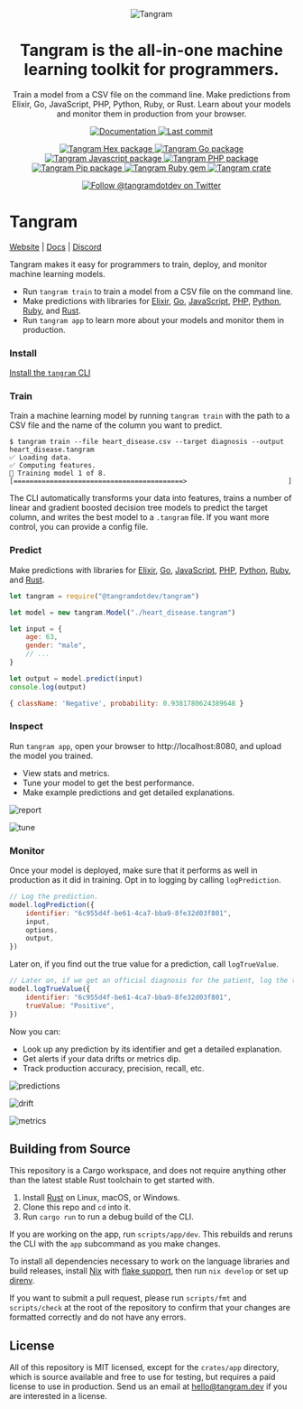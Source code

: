 <p align="center">
	<img src="tangram.svg" title="Tangram">
</p>

<h1 align="center">
Tangram is the all-in-one machine learning toolkit for programmers.
</h1>

<p align="center">
Train a model from a CSV file on the command line. Make predictions from Elixir, Go, JavaScript, PHP, Python, Ruby, or Rust. Learn about your models and monitor them in production from your browser.
</p>

<p align="center">
	<a href="https://tangram.dev/docs/">
		<img src="https://img.shields.io/badge/docs-tangram.dev-purple?style=flat-square" alt="Documentation" />
	</a>
	<a href="">
		<img src="https://img.shields.io/github/last-commit/tangramdotdev/tangram?style=flat-square" alt="Last commit" />
	</a>
</p>
<p align="center">
	<a href="https://hex.pm/packages/tangram">
		<img src="https://img.shields.io/hexpm/v/tangram?color=blueviolet&style=flat-square" alt="Tangram Hex package"/>
	</a>
	<a href="https://github.com/tangramdotdev/tangram-go">
		<img src="https://img.shields.io/github/go-mod/go-version/tangramdotdev/tangram-go?filename=go.mod&style=flat-square" alt="Tangram Go package"/>
	</a>
	<a href="https://www.npmjs.com/package/@tangramdotdev/tangram">
		<img src="https://img.shields.io/npm/v/@tangramdotdev/tangram?color=yellow&style=flat-square" alt="Tangram Javascript package"/>
	</a>
	<a href = "https://packagist.org/packages/tangram/tangram">
	  <img src="https://img.shields.io/packagist/v/tangram/tangram?style=flat-square" alt = "Tangram PHP package"/>
	</a>
	<a href="https://pypi.org/project/tangram/">
		<img src="https://img.shields.io/pypi/v/tangram?color=blue&style=flat-square" alt="Tangram Pip package"/>
	</a>
	<a href="https://rubygems.org/gems/tangram">
		<img src="https://img.shields.io/gem/v/tangram?color=red&style=flat-square" alt="Tangram Ruby gem"/>
	</a>
	<a href="https://crates.io/crates/tangram">
		<img src="https://img.shields.io/crates/v/tangram?style=flat-square" alt="Tangram crate"/>
  </a>
</p>

<p align="center">
	<a href="https://twitter.com/intent/follow?screen_name=tangramdotdev">
		<img src="https://img.shields.io/twitter/follow/tangramdotdev?label=Follow%20tangramdotdev&style=social&color=blue" alt="Follow @tangramdotdev on Twitter" />
	</a>
</p>

# Tangram

[Website](https://www.tangram.dev) | [Docs](https://www.tangram.dev/docs/) | [Discord](https://discord.gg/jT9ZGp3TK2)

Tangram makes it easy for programmers to train, deploy, and monitor machine learning models.

- Run `tangram train` to train a model from a CSV file on the command line.
- Make predictions with libraries for [Elixir](https://hex.pm/packages/tangram), [Go](https://pkg.go.dev/github.com/tangramdotdev/tangram-go), [JavaScript](https://www.npmjs.com/package/@tangramdotdev/tangram), [PHP](https://packagist.org/packages/tangram/tangram), [Python](https://pypi.org/project/tangram), [Ruby](https://rubygems.org/gems/tangram), and [Rust](https://lib.rs/crates/tangram).
- Run `tangram app` to learn more about your models and monitor them in production.

### Install

[Install the `tangram` CLI](https://www.tangram.dev/docs/install)

### Train

Train a machine learning model by running `tangram train` with the path to a CSV file and the name of the column you want to predict.

```
$ tangram train --file heart_disease.csv --target diagnosis --output heart_disease.tangram
✅ Loading data.
✅ Computing features.
🚂 Training model 1 of 8.
[==========================================>                         ]
```

The CLI automatically transforms your data into features, trains a number of linear and gradient boosted decision tree models to predict the target column, and writes the best model to a `.tangram` file. If you want more control, you can provide a config file.

### Predict

Make predictions with libraries for [Elixir](https://hex.pm/packages/tangram), [Go](https://pkg.go.dev/github.com/tangramdotdev/tangram-go), [JavaScript](https://www.npmjs.com/package/@tangramdotdev/tangram), [PHP](https://packagist.org/packages/tangram/tangram), [Python](https://pypi.org/project/tangram), [Ruby](https://rubygems.org/gems/tangram), and [Rust](https://lib.rs/tangram).

```javascript
let tangram = require("@tangramdotdev/tangram")

let model = new tangram.Model("./heart_disease.tangram")

let input = {
	age: 63,
	gender: "male",
	// ...
}

let output = model.predict(input)
console.log(output)
```

```javascript
{ className: 'Negative', probability: 0.9381780624389648 }
```

### Inspect

Run `tangram app`, open your browser to http://localhost:8080, and upload the model you trained.

- View stats and metrics.
- Tune your model to get the best performance.
- Make example predictions and get detailed explanations.

![report](./readme/report.png)

![tune](./readme/tune.png)

### Monitor

Once your model is deployed, make sure that it performs as well in production as it did in training. Opt in to logging by calling `logPrediction`.

```javascript
// Log the prediction.
model.logPrediction({
	identifier: "6c955d4f-be61-4ca7-bba9-8fe32d03f801",
	input,
	options,
	output,
})
```

Later on, if you find out the true value for a prediction, call `logTrueValue`.

```javascript
// Later on, if we get an official diagnosis for the patient, log the true value.
model.logTrueValue({
	identifier: "6c955d4f-be61-4ca7-bba9-8fe32d03f801",
	trueValue: "Positive",
})
```

Now you can:

- Look up any prediction by its identifier and get a detailed explanation.
- Get alerts if your data drifts or metrics dip.
- Track production accuracy, precision, recall, etc.

![predictions](./readme/predictions.png)

![drift](./readme/drift.png)

![metrics](./readme/metrics.png)

## Building from Source

This repository is a Cargo workspace, and does not require anything other than the latest stable Rust toolchain to get started with.

1. Install [Rust](rust-lang.org) on Linux, macOS, or Windows.
2. Clone this repo and `cd` into it.
3. Run `cargo run` to run a debug build of the CLI.

If you are working on the app, run `scripts/app/dev`. This rebuilds and reruns the CLI with the `app` subcommand as you make changes.

To install all dependencies necessary to work on the language libraries and build releases, install [Nix](https://nixos.org) with [flake support](https://nixos.wiki/wiki/Flakes), then run `nix develop` or set up [direnv](https://github.com/direnv/direnv).

If you want to submit a pull request, please run `scripts/fmt` and `scripts/check` at the root of the repository to confirm that your changes are formatted correctly and do not have any errors.

## License

All of this repository is MIT licensed, except for the `crates/app` directory, which is source available and free to use for testing, but requires a paid license to use in production. Send us an email at hello@tangram.dev if you are interested in a license.
